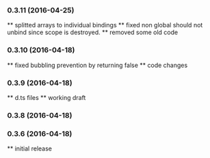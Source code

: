 ### 0.3.11 (2016-04-25)
** splitted arrays to individual bindings
** fixed non global should not unbind since scope is destroyed.
** removed some old code

### 0.3.10 (2016-04-18)
** fixed bubbling prevention by returning false
** code changes

### 0.3.9 (2016-04-18)
** d.ts files
** working draft

### 0.3.8 (2016-04-18)


### 0.3.6 (2016-04-18)
** initial release

